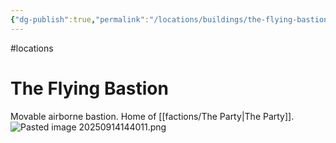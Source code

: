 ```yaml
---
{"dg-publish":true,"permalink":"/locations/buildings/the-flying-bastion/"}
---
```


#locations 
# The Flying Bastion

Movable airborne bastion. Home of [[factions/The Party\|The Party]].
![Pasted image 20250914144011.png](/img/user/locations/image%20files/Pasted%20image%2020250914144011.png)